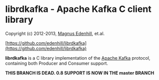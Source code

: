 librdkafka - Apache Kafka C client library
==========================================

Copyright (c) 2012-2013, [Magnus Edenhill](http://www.edenhill.se/), et.al.

[https://github.com/edenhill/librdkafka](https://github.com/edenhill/librdkafka)

**librdkafka** is a C library implementation of the
[Apache Kafka](http://incubator.apache.org/kafka/) protocol, containing both
Producer and Consumer support.

**THIS BRANCH IS DEAD. 0.8 SUPPORT IS NOW IN THE master BRANCH**
